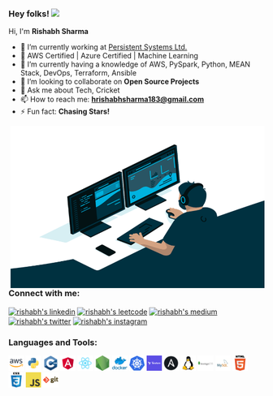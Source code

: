 ### Hey folks! <img src="https://media.giphy.com/media/hvRJCLFzcasrR4ia7z/giphy.gif" width="25px">

Hi, I'm **Rishabh Sharma**

- 🔭 I’m currently working at [Persistent Systems Ltd.](https://www.persistent.com/)
- 🏅 AWS Certified | Azure Certified | Machine Learning
- 🌱 I’m currently having a knowledge of AWS, PySpark, Python, MEAN Stack, DevOps, Terraform, Ansible
- 👯 I’m looking to collaborate on **Open Source Projects**
- 💬 Ask me about Tech, Cricket 
- 📫 How to reach me: **hrishabhsharma183@gmail.com**
- ⚡ Fun fact: **Chasing Stars!**

<img align="right" alt="GIF" src="https://github.com/rishabh27sharma/rishabh27sharma/blob/master/code.gif?raw=true" width="500" height="320" />

<h3 align="left">Connect with me:</h3>
<p align="left">
<a href="https://linkedin.com/in/rishabh27sharma/" target="blank"><img align="center" src="https://cdn.jsdelivr.net/npm/simple-icons@v3/icons/linkedin.svg" alt="rishabh's linkedin" height="30" width="40" /></a>
<a href="https://leetcode.com/rishabh27sharma/" target="blank"><img align="center" src="https://cdn.jsdelivr.net/npm/simple-icons@v3/icons/leetcode.svg" alt="rishabh's leetcode" height="30" width="40" /></a>
<a href="https://rishabh27sharma.medium.com/" target="blank"><img align="center" src="https://cdn.jsdelivr.net/npm/simple-icons@3.13.0/icons/medium.svg" alt="rishabh's medium" height="30" width="40" /></a>
<a href="https://twitter.com/rishabh27sharma/" target="blank"><img align="center" src="https://cdn.jsdelivr.net/npm/simple-icons@v3/icons/twitter.svg" alt="rishabh's twitter" height="30" width="40" /></a>
<a href="https://www.instagram.com/rishabh27sharma/" target="blank"><img align="center" src="https://cdn.jsdelivr.net/npm/simple-icons@v3/icons/instagram.svg" alt="rishabh's instagram" height="30" width="40" /></a>
</p>

<h3 align="left">Languages and Tools:</h3>
<p align="left">
<code><img height="30" src="https://raw.githubusercontent.com/github/explore/80688e429a7d4ef2fca1e82350fe8e3517d3494d/topics/aws/aws.png"></code>
<code><img height="30" src="https://raw.githubusercontent.com/github/explore/80688e429a7d4ef2fca1e82350fe8e3517d3494d/topics/python/python.png"></code>
<code><img height="30" src="https://raw.githubusercontent.com/github/explore/80688e429a7d4ef2fca1e82350fe8e3517d3494d/topics/cpp/cpp.png"></code>
<code><img height="30" src="https://raw.githubusercontent.com/github/explore/80688e429a7d4ef2fca1e82350fe8e3517d3494d/topics/angular/angular.png"></code>
<code><img height="30" src="https://raw.githubusercontent.com/github/explore/80688e429a7d4ef2fca1e82350fe8e3517d3494d/topics/react/react.png"></code>
<code><img height="30" src="https://raw.githubusercontent.com/github/explore/80688e429a7d4ef2fca1e82350fe8e3517d3494d/topics/nodejs/nodejs.png"></code>
<code><img height="30" src="https://raw.githubusercontent.com/github/explore/80688e429a7d4ef2fca1e82350fe8e3517d3494d/topics/docker/docker.png"></code>
<code><img height="30" src="https://raw.githubusercontent.com/github/explore/80688e429a7d4ef2fca1e82350fe8e3517d3494d/topics/kubernetes/kubernetes.png"></code>
<code><img height="30" src="https://raw.githubusercontent.com/github/explore/80688e429a7d4ef2fca1e82350fe8e3517d3494d/topics/terraform/terraform.png"></code>
<code><img height="30" src="https://raw.githubusercontent.com/github/explore/80688e429a7d4ef2fca1e82350fe8e3517d3494d/topics/ansible/ansible.png"></code>
<code><img height="30" src="https://raw.githubusercontent.com/github/explore/80688e429a7d4ef2fca1e82350fe8e3517d3494d/topics/linux/linux.png"></code>
<code><img height="30" src="https://raw.githubusercontent.com/github/explore/80688e429a7d4ef2fca1e82350fe8e3517d3494d/topics/mongodb/mongodb.png"></code>
<code><img height="30" src="https://raw.githubusercontent.com/github/explore/80688e429a7d4ef2fca1e82350fe8e3517d3494d/topics/mysql/mysql.png"></code>
<code><img height="30" src="https://raw.githubusercontent.com/github/explore/80688e429a7d4ef2fca1e82350fe8e3517d3494d/topics/html/html.png"></code>
<code><img height="30" src="https://raw.githubusercontent.com/github/explore/80688e429a7d4ef2fca1e82350fe8e3517d3494d/topics/css/css.png"></code>
<code><img height="30" src="https://raw.githubusercontent.com/github/explore/80688e429a7d4ef2fca1e82350fe8e3517d3494d/topics/javascript/javascript.png"></code>
<code><img height="30" src="https://raw.githubusercontent.com/github/explore/80688e429a7d4ef2fca1e82350fe8e3517d3494d/topics/git/git.png"></code>
</p>
